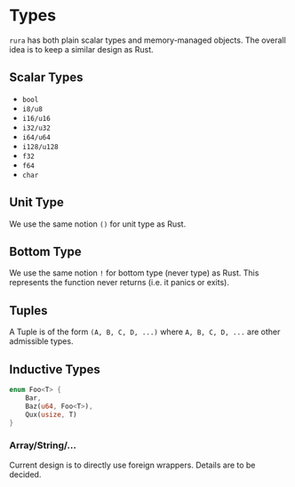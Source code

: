 # Types

`rura` has both plain scalar types and memory-managed objects. The overall idea is to keep a similar design as Rust.

## Scalar Types

- `bool`
- `i8/u8`
- `i16/u16`
- `i32/u32`
- `i64/u64`
- `i128/u128`
- `f32`
- `f64`
- `char`

## Unit Type

We use the same notion `()` for unit type as Rust.

## Bottom Type

We use the same notion `!` for bottom type (never type) as Rust. This represents the function never returns (i.e. it panics or exits). 

## Tuples

A Tuple is of the form `(A, B, C, D, ...)` where `A, B, C, D, ...` are other admissible types.

## Inductive Types

```rust
enum Foo<T> {
    Bar,
    Baz(u64, Foo<T>),
    Qux(usize, T)
}
```

### Array/String/...

Current design is to directly use foreign wrappers. Details are to be decided.